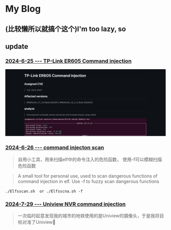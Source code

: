 # My Blog

## (比较懒所以就搞个这个)I'm too lazy, so


## update

### [2024-6-25 --- TP-Link ER605 Command injection](https://github.com/Zhi0Yuan/MyBlog/blob/main/tp-link-er605/tp-link-er605.md)
![img](https://github.com/Zhi0Yuan/MyBlog/blob/main/tp-link-er605/2024-06-25.png)

### [2024-6-26 --- command injecton scan](https://github.com/Zhi0Yuan/MyBlog/blob/main/Elfsscan.sh)

> 自用小工具，用来扫描elf中的命令注入的危险函数， 使用-f可以模糊扫描危险函数

> A small tool for personal use, used to scan dangerous functions of command injection in elf. Use -f to fuzzy scan dangerous functions

```
./Elfsscan.sh  or ./Elfsscna.sh -f
```

### [2024-7-29 --- Uniview NVR command injection](https://github.com/Zhi0Yuan/MyBlog/blob/main/Uniview-NVR-RCE.md)

> 一次临时起意发现我的城市的地铁使用的是Uniview的摄像头，于是我将目标对准了Uniview🫡
